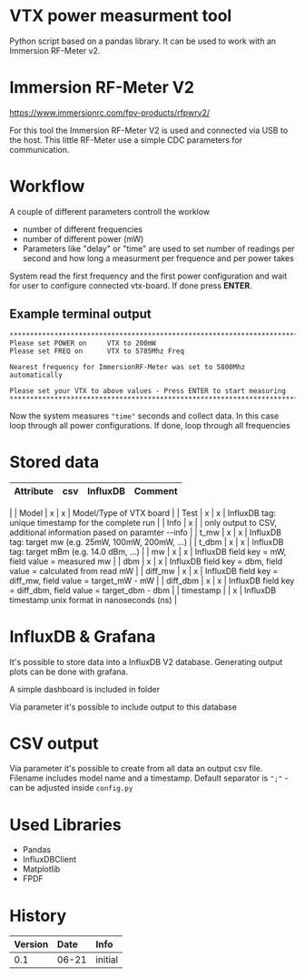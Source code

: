 # VTX power measurment tool

Python script based on a pandas library. It can be used to work with an Immersion RF-Meter v2.

# Immersion RF-Meter V2
https://www.immersionrc.com/fpv-products/rfpwrv2/

For this tool the Immersion RF-Meter V2 is used and connected via USB to the host.
This little RF-Meter use a simple CDC parameters for communication.

# Workflow
A couple of different parameters controll the worklow
* number of different frequencies
* number of different power (mW) 
* Parameters like "delay" or "time" are used to set number of readings per second and how long a measurment per frequence and per power takes

System read the first frequency and the first power configuration and wait for user to configure connected vtx-board. If done press **ENTER**.

## Example terminal output
````
***************************************************************************
Please set POWER on     VTX to 200mW
Please set FREQ on      VTX to 5785Mhz Freq

Nearest frequency for ImmersionRF-Meter was set to 5800Mhz automatically

Please set your VTX to above values - Press ENTER to start measuring
***************************************************************************
````


Now the system measures `"time"` seconds and collect data. In this case loop through all power configurations. If done, loop through all frequencies

# Stored data
| Attribute | csv | InfluxDB | Comment |
|:---|:--:|:--:|:---|
|
| Model | x | x | Model/Type of VTX board |
| Test | x | x | InfluxDB tag: unique timestamp for the complete run |
| Info | x |  | only output to CSV, additional information pased on paramter --info |
| t_mw | x | x | InfluxDB tag: target mw (e.g. 25mW, 100mW, 200mW, ...) |
| t_dbm | x | x | InfluxDB tag: target mBm (e.g. 14.0 dBm, ...) |
| mw | x | x | InfluxDB field key = mW, field value = measured mw |
| dbm | x | x | InfluxDB field key = dbm, field value = calculated from read mW |
| diff_mw | x | x | InfluxDB field key = diff_mw, field value = target_mW - mW |
| diff_dbm | x | x | InfluxDB field key = diff_dbm, field value = target_dbm - dbm |
| timestamp |  | x | InfluxDB timestamp unix format in nanoseconds (ns) |



# InfluxDB & Grafana
It's possible to store data into a InfluxDB V2 database. Generating output plots can be done with grafana.

A simple dashboard is included in folder

Via parameter it's possible to include output to this database

# CSV output
Via parameter it's possible to create from all data an output csv file.
Filename includes model name and a timestamp.
Default separator is `";"` - can be adjusted inside `config.py`

# Used Libraries
* Pandas
* InfluxDBClient
* Matplotlib
* FPDF


# History
|Version|Date|Info|
|:---|:---|:---|
|0.1|06-21|initial|

